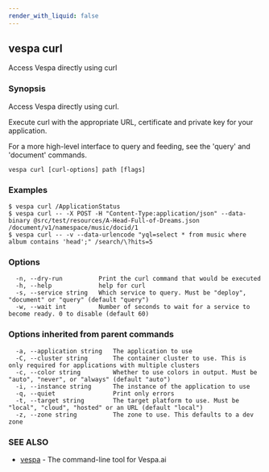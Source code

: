 ```yaml
---
render_with_liquid: false
---
```


## vespa curl

Access Vespa directly using curl

### Synopsis

Access Vespa directly using curl.

Execute curl with the appropriate URL, certificate and private key for your application.

For a more high-level interface to query and feeding, see the 'query' and 'document' commands.


```
vespa curl [curl-options] path [flags]
```

### Examples

```
$ vespa curl /ApplicationStatus
$ vespa curl -- -X POST -H "Content-Type:application/json" --data-binary @src/test/resources/A-Head-Full-of-Dreams.json /document/v1/namespace/music/docid/1
$ vespa curl -- -v --data-urlencode "yql=select * from music where album contains 'head';" /search/\?hits=5
```

### Options

```
  -n, --dry-run          Print the curl command that would be executed
  -h, --help             help for curl
  -s, --service string   Which service to query. Must be "deploy", "document" or "query" (default "query")
  -w, --wait int         Number of seconds to wait for a service to become ready. 0 to disable (default 60)
```

### Options inherited from parent commands

```
  -a, --application string   The application to use
  -C, --cluster string       The container cluster to use. This is only required for applications with multiple clusters
  -c, --color string         Whether to use colors in output. Must be "auto", "never", or "always" (default "auto")
  -i, --instance string      The instance of the application to use
  -q, --quiet                Print only errors
  -t, --target string        The target platform to use. Must be "local", "cloud", "hosted" or an URL (default "local")
  -z, --zone string          The zone to use. This defaults to a dev zone
```

### SEE ALSO

* [vespa](vespa.html)	 - The command-line tool for Vespa.ai

